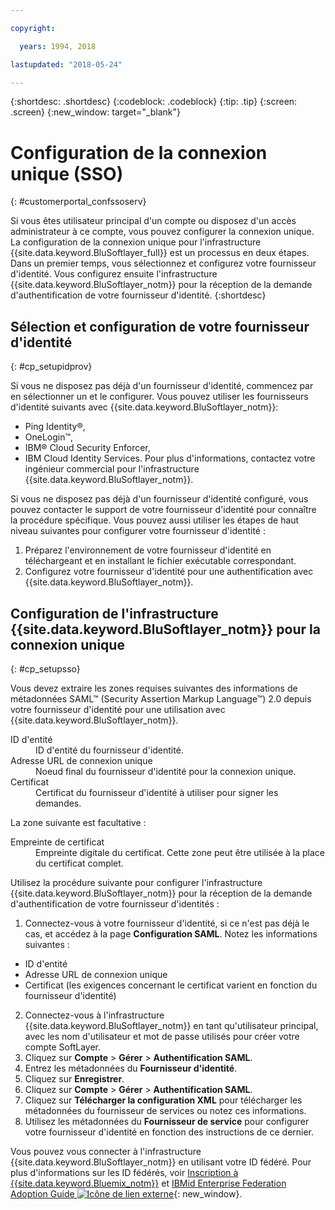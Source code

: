 ```yaml
---

copyright:

  years: 1994, 2018

lastupdated: "2018-05-24"

---
```


{:shortdesc: .shortdesc}
{:codeblock: .codeblock}
{:tip: .tip}
{:screen: .screen}
{:new_window: target="_blank"}


# Configuration de la connexion unique (SSO)
{: #customerportal_confssoserv}

Si vous êtes utilisateur principal d'un compte ou disposez d'un accès administrateur à ce compte, vous pouvez configurer la connexion unique. La configuration de la connexion unique pour l'infrastructure {{site.data.keyword.BluSoftlayer_full}} est un processus en deux étapes.  Dans un premier temps, vous sélectionnez et configurez votre fournisseur d'identité. Vous configurez ensuite l'infrastructure {{site.data.keyword.BluSoftlayer_notm}} pour la réception de la demande d'authentification de votre fournisseur d'identité.
{:shortdesc}

## Sélection et configuration de votre fournisseur d'identité
{: #cp_setupidprov}

Si vous ne disposez pas déjà d'un fournisseur d'identité, commencez par en sélectionner un et le configurer. Vous pouvez utiliser les fournisseurs d'identité suivants avec {{site.data.keyword.BluSoftlayer_notm}}:
* Ping Identity&reg;,
* OneLogin&trade;,
* IBM&reg; Cloud Security Enforcer,
* IBM Cloud Identity Services.
Pour plus d'informations, contactez votre ingénieur commercial pour l'infrastructure {{site.data.keyword.BluSoftlayer_notm}}.

Si vous ne disposez pas déjà d'un fournisseur d'identité configuré, vous pouvez contacter le support de votre fournisseur d'identité pour connaître la procédure spécifique. Vous pouvez aussi utiliser les étapes de haut niveau suivantes pour configurer votre fournisseur d'identité :
1. Préparez l'environnement de votre fournisseur d'identité en téléchargeant et en installant le fichier exécutable correspondant.
2. Configurez votre fournisseur d'identité pour une authentification avec {{site.data.keyword.BluSoftlayer_notm}}.

## Configuration de l'infrastructure {{site.data.keyword.BluSoftlayer_notm}} pour la connexion unique
{: #cp_setupsso}

Vous devez extraire les zones requises suivantes des informations de métadonnées SAML&trade; (Security Assertion Markup Language&trade;) 2.0 depuis votre fournisseur d'identité pour une utilisation avec {{site.data.keyword.BluSoftlayer_notm}}.
<dl>
<dt>ID d'entité</dt>
<dd>ID d'entité du fournisseur d'identité.</dd>
<dt>Adresse URL de connexion unique</dt>
<dd>Noeud final du fournisseur d'identité pour la connexion unique.</dd>
<dt>Certificat</dt>
<dd>Certificat du fournisseur d'identité à utiliser pour signer les demandes.</dd>
</dl>

La zone suivante est facultative :
<dl>
<dt>Empreinte de certificat</dt>
<dd>Empreinte digitale du certificat. Cette zone peut être utilisée à la place du certificat complet.</dd>
</dl>

Utilisez la procédure suivante pour configurer l'infrastructure {{site.data.keyword.BluSoftlayer_notm}} pour la réception de la demande d'authentification de votre fournisseur d'identités :
1. Connectez-vous à votre fournisseur d'identité, si ce n'est pas déjà le cas, et accédez à la page **Configuration SAML**. Notez les informations suivantes :
  * ID d'entité
  * Adresse URL de connexion unique
  * Certificat (les exigences concernant le certificat varient en fonction du fournisseur d'identité)
2. Connectez-vous à l'infrastructure {{site.data.keyword.BluSoftlayer_notm}} en tant qu'utilisateur principal, avec les nom d'utilisateur et mot de passe utilisés pour créer votre compte SoftLayer.
3. Cliquez sur **Compte** > **Gérer** > **Authentification SAML**.
4. Entrez les métadonnées du **Fournisseur d'identité**.
5. Cliquez sur **Enregistrer**.
6. Cliquez sur **Compte** > **Gérer** > **Authentification SAML**.
7. Cliquez sur **Télécharger la configuration XML** pour télécharger les métadonnées du fournisseur de services ou notez ces informations.
8. Utilisez les métadonnées du **Fournisseur de service** pour configurer votre fournisseur d'identité en fonction des instructions de ce dernier.  

Vous pouvez vous connecter à l'infrastructure {{site.data.keyword.BluSoftlayer_notm}} en utilisant votre ID fédéré. Pour plus d'informations sur les ID fédérés, voir [Inscription à {{site.data.keyword.Bluemix_notm}}](/docs/account/adminpublic.html) et [IBMid Enterprise Federation Adoption Guide ![Icône de lien externe](../icons/launch-glyph.svg)](https://ibm.box.com/v/IBMid-Federation-Guide){: new_window}.
